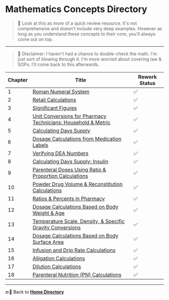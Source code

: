 # Mathematics Concepts Directory

> 📌 Look at this as more of a quick review resource. It's not comprehensive and doesn't include very deep examples. However as long as you understand these concepts to their core, you'll always come out on top.

---

> 🚨 Disclaimer: I haven't had a chance to double-check the math. I'm just sort of blowing through it. I'm more worried about covering law & SOPs. I'll come back to this afterwards.

| Chapter | Title | Rework Status |
|---------|-------|---------------|
| 1 | [Roman Numeral System](./roman_numerals.md) | ✅ |
| 2 | [Retail Calculations](./retail_math.md) | ✅ |
| 3 | [Significant Figures](./sig_figs.md) | ✅ |
| 4 | [Unit Conversions for Pharmacy Technicians: Household & Metric](./unit_conversions.md) | ✅ |
| 5 | [Calculating Days Supply](./days_supply.md) | ✅ |
| 6 | [Dosage Calculations from Medication Labels](./medication_labels.md) | ✅ |
| 7 | [Verifying DEA Numbers](./dea_numbers.md) | ✅ |
| 8 | [Calculating Days Supply: Insulin](./insulin_days_supply.md) | ✅ |
| 9 | [Parenteral Doses Using Ratio & Proportion Calculations](./parenteral_ratios.md) | ✅ |
| 10 | [Powder Drug Volume & Reconstitution Calculations](./powder_volume.md) | ✅ |
| 11 | [Ratios & Percents in Pharmacy](./percents_ratios.md) | ✅ |
| 12 | [Dosage Calculations Based on Body Weight & Age](./body_weight_calculations.md) | ✅ |
| 13 | [Temperature Scale, Density, & Specific Gravity Conversions](./temperature_scale_conversions.md) | ✅ |
| 14 | [Dosage Calculations Based on Body Surface Area](./bsa.md) | ✅ |
| 15 | [Infusion and Drip Rate Calculations](./flow_drip_rate.md) | ✅ |
| 16 | [Alligation Calculations](./alligations.md) | ✅ |
| 17 | [Dilution Calculations](./dilutions.md) | ✅ |
| 18 | [Parenteral Nutrition (PN) Calculations](./tpn.md) | ✅ |
  
---

🔙🔗 Back to [**Home Directory**](../readme.md)
